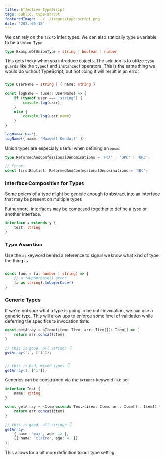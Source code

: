 ```yaml
---
title: Effective TypeScript
tags: public, type-script
featuredImage: ../../images/type-script.png
date: '2021-06-15'
---
```


We can rely on the `tsc` to infer types. We can also statically type a variable to be a `Union Type`:

```typescript
type ExampleOfUnionType = string | boolean | number
```

This gets tricky when you introduce objects. The solution is to utilize `type guards` like the `typeof` and `instanceof` operators. This is the same thing we would do without TypeScript, but not doing it will result in an error.

```typescript

type UserName = string | { name: string }

const logName = (user: UserName) => {
    if (typeof user === 'string') {
        console.log(user);
    }
    else {
        console.log(user.name)
    }
}

logName('Max');
logName({ name: 'Maxwell Kendall' });


```

Union types are especially useful when defining an `enum`:

```typescript
type ReformedAndConfessionalDenominations = 'PCA' | 'OPC' | 'URC';

// Error:
const firstBaptist: ReformedAndConfessionalDenominations = 'SBC';

```

### Interface Composition for Types

Some peices of a type might be generic enough to abstract into an interface that may be present on multiple types. 

Futhermore, interfaces may be composed together to define a type or another interface.

```typescript
interface x extends y {
    test: string
}
```

### Type Assertion
Use the `as` keyword behind a reference to signal we know what kind of type the thing is.

```typescript

const func = (a: number | string) => {
    // a.toUpperCase() error
    (a as string).toUpperCase()
}

```

### Generic Types

If we're not sure what a type is going to be until invocation, we can use a generic type. This will allow ups to enforce some level of validation while deferring the specifics to invocation time:

```typescript
const getArray = <Item>(item: Item, arr: Item[]): Item[] => {
    return arr.concat(item)
}

// this is good, all strings 👇
getArray('1', ['1']);


// this is bad, mixed types 👇
getArray(1, ['1']);
```

Generics can be constrained via the `extends` keyword like so:

```typescript
interface Test {
    name: string
}

const getArray = <Item extends Test>(item: Item, arr: Item[]): Item[] => {
    return arr.concat(item)
}

// this is good, all strings 👇
getArray(
    { name: 'max', age: 12 },
    [{ name: 'claire', age: 4  }]
);
```

This allows for a bit more definition to our type setting.